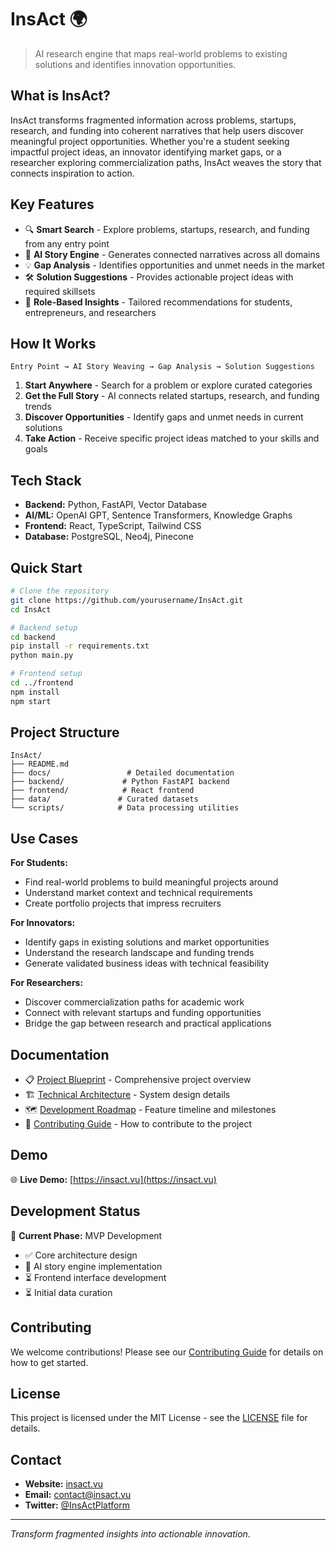 # InsAct 🌍

> AI research engine that maps real-world problems to existing solutions and identifies innovation opportunities.

## What is InsAct?

InsAct transforms fragmented information across problems, startups, research, and funding into coherent narratives that help users discover meaningful project opportunities. Whether you're a student seeking impactful project ideas, an innovator identifying market gaps, or a researcher exploring commercialization paths, InsAct weaves the story that connects inspiration to action.

## Key Features

- 🔍 **Smart Search** - Explore problems, startups, research, and funding from any entry point
- 🧠 **AI Story Engine** - Generates connected narratives across all domains
- 💡 **Gap Analysis** - Identifies opportunities and unmet needs in the market
- 🛠️ **Solution Suggestions** - Provides actionable project ideas with required skillsets
- 🎯 **Role-Based Insights** - Tailored recommendations for students, entrepreneurs, and researchers

## How It Works

```
Entry Point → AI Story Weaving → Gap Analysis → Solution Suggestions
```

1. **Start Anywhere** - Search for a problem or explore curated categories
2. **Get the Full Story** - AI connects related startups, research, and funding trends
3. **Discover Opportunities** - Identify gaps and unmet needs in current solutions
4. **Take Action** - Receive specific project ideas matched to your skills and goals

## Tech Stack

- **Backend:** Python, FastAPI, Vector Database
- **AI/ML:** OpenAI GPT, Sentence Transformers, Knowledge Graphs
- **Frontend:** React, TypeScript, Tailwind CSS
- **Database:** PostgreSQL, Neo4j, Pinecone

## Quick Start

```bash
# Clone the repository
git clone https://github.com/yourusername/InsAct.git
cd InsAct

# Backend setup
cd backend
pip install -r requirements.txt
python main.py

# Frontend setup
cd ../frontend
npm install
npm start
```

## Project Structure

```
InsAct/
├── README.md
├── docs/                 # Detailed documentation
├── backend/             # Python FastAPI backend
├── frontend/            # React frontend
├── data/               # Curated datasets
└── scripts/            # Data processing utilities
```

## Use Cases

**For Students:**
- Find real-world problems to build meaningful projects around
- Understand market context and technical requirements
- Create portfolio projects that impress recruiters

**For Innovators:**
- Identify gaps in existing solutions and market opportunities
- Understand the research landscape and funding trends
- Generate validated business ideas with technical feasibility

**For Researchers:**
- Discover commercialization paths for academic work
- Connect with relevant startups and funding opportunities
- Bridge the gap between research and practical applications

## Documentation

- 📋 [Project Blueprint](docs/project-blueprint.md) - Comprehensive project overview
- 🏗️ [Technical Architecture](docs/technical-architecture.md) - System design details
- 🗺️ [Development Roadmap](docs/roadmap.md) - Feature timeline and milestones
- 🚀 [Contributing Guide](docs/contributing.md) - How to contribute to the project

## Demo

🌐 **Live Demo:** [https://insact.vu](https://insact.vu)

## Development Status

🚧 **Current Phase:** MVP Development
- ✅ Core architecture design
- 🔄 AI story engine implementation
- ⏳ Frontend interface development
- ⏳ Initial data curation

## Contributing

We welcome contributions! Please see our [Contributing Guide](docs/contributing.md) for details on how to get started.

## License

This project is licensed under the MIT License - see the [LICENSE](LICENSE) file for details.

## Contact

- **Website:** [insact.vu](https://insact.vu)
- **Email:** contact@insact.vu
- **Twitter:** [@InsActPlatform](https://twitter.com/InsActPlatform)

---

*Transform fragmented insights into actionable innovation.*
